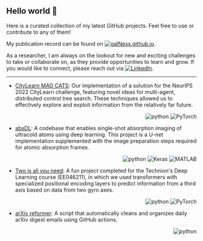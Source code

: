## Hello world 👋

Here is a curated collection of my latest GitHub projects.
Feel free to use or contribute to any of them!

My publication record can be found on [![galNess.github.io](https://shields.io/badge/galNess-.github.io-black?logo=github)](https://galNess.github.io/). 

As a researcher, I am always on the lookout for new and exciting challenges to take or collaborate on, as they provide opportunities to learn and grow.
If you would like to connect, please reach out via [![LinkedIn](https://img.shields.io/badge/LinkedIn-0A66C2.svg?logo=LinkedIn)](https://linkedin.com/in/Gal-Ness).

---


- [CityLearn MAD CATS](https://github.com/RoyElkabetz/CityLearn-MAD-CATS): Our implementation of a solution for the NeurIPS 2022 CityLearn challenge, featuring novel ideas for multi-agent, distributed control tree search. These techniques allowed us to effectively explore and exploit information from the relatively far future. 
<p align="right">
<img src="https://img.shields.io/badge/language-python-3670A0" alt="python">
<img src="https://img.shields.io/badge/framework-PyTorch-EF4B28" alt="PyTorch">
</p>


- [absDL](https://github.com/absDL/absDL.github.io): A codebase that enables single-shot absorption imaging of ultracold atoms using deep learning. This project is a U-net implementation supplemented with the image preparation steps required for atomic absorption frames.
<p align="right">
<img src="https://img.shields.io/badge/language-python-3670A0" alt="python">
<img src="https://img.shields.io/badge/framework-Keras-D00000" alt="Keras">
<img src="https://img.shields.io/badge/language-MATLAB-3279AD" alt="MATLAB">
</p>


- [Two is all you need](https://github.com/galNess/Two-is-all-you-need): A fun project completed for the Technion's Deep Learning course (EE046211), in which we used transformers with specialized positional encoding layers to predict information from a third axis based on data from two gyro axes.
<p align="right">
<img src="https://img.shields.io/badge/language-python-3670A0" alt="python">
<img src="https://img.shields.io/badge/framework-PyTorch-EF4B28" alt="PyTorch">
</p>

- [arXiv reformer](https://github.com/galNess/arxiv-reformatter): A script that automatically cleans and organizes daily arXiv digest emails using GitHub actions.
<p align="right">
<img src="https://img.shields.io/badge/language-python-3670A0" alt="python">
</p>
